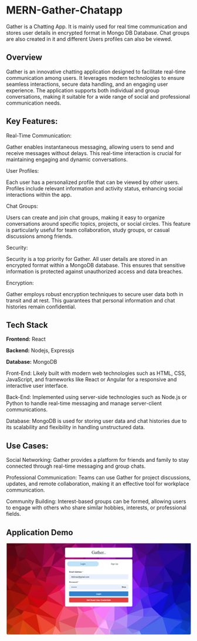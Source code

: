 
# MERN-Gather-Chatapp

Gather is a Chatting App. It is mainly used for real time
 communication and stores user details in encrypted format
 in Mongo DB Database. Chat groups are also created in it
 and different Users profiles can also be viewed.


## Overview

Gather is an innovative chatting application designed to facilitate real-time communication among users. It leverages modern technologies to ensure seamless interactions, secure data handling, and an engaging user experience. The application supports both individual and group conversations, making it suitable for a wide range of social and professional communication needs.

## Key Features:

Real-Time Communication:

Gather enables instantaneous messaging, allowing users to send and receive messages without delays. This real-time interaction is crucial for maintaining engaging and dynamic conversations.

User Profiles:

Each user has a personalized profile that can be viewed by other users. Profiles include relevant information and activity status, enhancing social interactions within the app.

Chat Groups:

Users can create and join chat groups, making it easy to organize conversations around specific topics, projects, or social circles. This feature is particularly useful for team collaboration, study groups, or casual discussions among friends.

Security:

Security is a top priority for Gather. All user details are stored in an encrypted format within a MongoDB database. This ensures that sensitive information is protected against unauthorized access and data breaches.

Encryption:

Gather employs robust encryption techniques to secure user data both in transit and at rest. This guarantees that personal information and chat histories remain confidential.
## Tech Stack

**Frontend:** React

**Backend:** Nodejs, Expressjs

**Database:** MongoDB

Front-End: Likely built with modern web technologies such as HTML, CSS, JavaScript, and frameworks like React or Angular for a responsive and interactive user interface.

Back-End: Implemented using server-side technologies such as Node.js or Python to handle real-time messaging and manage server-client communications.

Database: MongoDB is used for storing user data and chat histories due to its scalability and flexibility in handling unstructured data.


## Use Cases:

Social Networking: Gather provides a platform for friends and family to stay connected through real-time messaging and group chats.

Professional Communication: Teams can use Gather for project discussions, updates, and remote collaboration, making it an effective tool for workplace communication.

Community Building: Interest-based groups can be formed, allowing users to engage with others who share similar hobbies, interests, or professional fields.

## Application Demo 

![Screenshot](https://github.com/abhi3585/Gather-chat-app/blob/64c6f58275bac3ff185169a3afb7af24816e2b7a/screenshots2/Screenshot%20(58).jpg)
